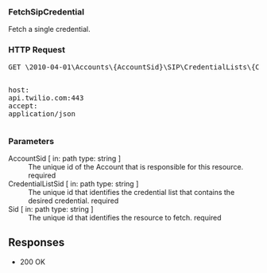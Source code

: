 <!DOCTYPE html><html><head><title></title><link rel="stylesheet" href="../OpenApi.css"/><meta charset="utf-8"/><meta name="viewport" content="width=device-width, initial-scale=1"/></head><body><article><section  class="requestOverview"><h1  class="requestSummary">FetchSipCredential</h1><p  class="requestDescription">Fetch a single credential.</p></section><section  class="http"><h3>HTTP Request</h3><pre  class="httpExample"><span  class="requestLine">GET</span> <span  class="httpTarget">\2010-04-01\Accounts\{AccountSid}\SIP\CredentialLists\{CredentialListSid}\Credentials\{Sid}.json</span> <span  class="httpVersion">HTTP/1.1</span>
<span  class="headerLine">host</span>: <span  class="headerValue">api.twilio.com:443</span>
<span  class="headerLine">accept</span>: <span  class="headerValue">application/json</span>
</pre></section><dl  class="parameters"><h3>Parameters</h3><dt  class="parameter"><span  class="parameterName">AccountSid</span> [ in: <span  class="parameterLocation">path</span> type: <span  class="parameterType">string</span> ]</dt><dd  class="parameter"><span  class="parameterDescription">The unique id of the Account that is responsible for this resource.</span> <span  class="parameterRequired">required</span></dd><dt  class="parameter"><span  class="parameterName">CredentialListSid</span> [ in: <span  class="parameterLocation">path</span> type: <span  class="parameterType">string</span> ]</dt><dd  class="parameter"><span  class="parameterDescription">The unique id that identifies the credential list that contains the desired credential.</span> <span  class="parameterRequired">required</span></dd><dt  class="parameter"><span  class="parameterName">Sid</span> [ in: <span  class="parameterLocation">path</span> type: <span  class="parameterType">string</span> ]</dt><dd  class="parameter"><span  class="parameterDescription">The unique id that identifies the resource to fetch.</span> <span  class="parameterRequired">required</span></dd></dl><section  class="responses"><h2>Responses</h2><ul  class="responses"><li  class="response"><span  class="statusLine">200</span> <span  class="statusDescription">OK</span></li></ul></section></article></body></html>
